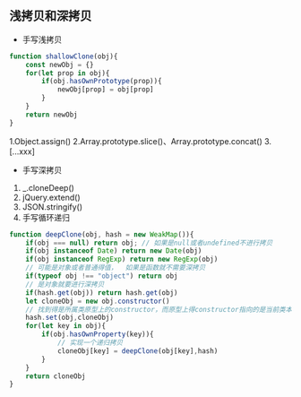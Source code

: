 ## 浅拷贝和深拷贝

- 手写浅拷贝
```js
function shallowClone(obj){
    const newObj = {}
    for(let prop in obj){
        if(obj.hasOwnPrototype(prop)){
            newObj[prop] = obj[prop]
        }
    }
    return newObj
}
```
1.Object.assign()
2.Array.prototype.slice()、Array.prototype.concat()
3.[...xxx]


- 手写深拷贝
1. _.cloneDeep()
2. jQuery.extend()
3. JSON.stringify()
4. 手写循环递归
```js
function deepClone(obj, hash = new WeakMap()){
    if(obj === null) return obj; // 如果是null或者undefined不进行拷贝
    if(obj instanceof Date) return new Date(obj)
    if(obj instanceof RegExp) return new RegExp(obj)
    // 可能是对象或者普通得值，  如果是函数就不需要深拷贝
    if(typeof obj !== "object") return obj
    // 是对象就要进行深拷贝
    if(hash.get(obj)) return hash.get(obj)
    let cloneObj = new obj.constructor()
    // 找到得是所属类原型上的constructor，而原型上得constructor指向的是当前类本身
    hash.set(obj,cloneObj)
    for(let key in obj){
        if(obj.hasOwnProperty(key)){
            // 实现一个递归拷贝
            cloneObj[key] = deepClone(obj[key],hash)
        }
    }
    return cloneObj
}
```